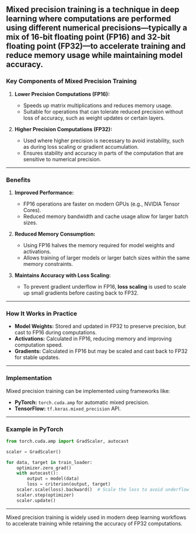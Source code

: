 ## Mixed precision training is a technique in deep learning where computations are performed using different numerical precisions—typically a mix of **16-bit floating point (FP16)** and **32-bit floating point (FP32)**—to accelerate training and reduce memory usage while maintaining model accuracy. 

### Key Components of Mixed Precision Training

1. **Lower Precision Computations (FP16):**
   - Speeds up matrix multiplications and reduces memory usage.
   - Suitable for operations that can tolerate reduced precision without loss of accuracy, such as weight updates or certain layers.

2. **Higher Precision Computations (FP32):**
   - Used where higher precision is necessary to avoid instability, such as during loss scaling or gradient accumulation.
   - Ensures stability and accuracy in parts of the computation that are sensitive to numerical precision.

---

### Benefits

1. **Improved Performance:**
   - FP16 operations are faster on modern GPUs (e.g., NVIDIA Tensor Cores).
   - Reduced memory bandwidth and cache usage allow for larger batch sizes.

2. **Reduced Memory Consumption:**
   - Using FP16 halves the memory required for model weights and activations.
   - Allows training of larger models or larger batch sizes within the same memory constraints.

3. **Maintains Accuracy with Loss Scaling:**
   - To prevent gradient underflow in FP16, **loss scaling** is used to scale up small gradients before casting back to FP32.

---

### How It Works in Practice

- **Model Weights:** Stored and updated in FP32 to preserve precision, but cast to FP16 during computations.
- **Activations:** Calculated in FP16, reducing memory and improving computation speed.
- **Gradients:** Calculated in FP16 but may be scaled and cast back to FP32 for stable updates.

---

### Implementation

Mixed precision training can be implemented using frameworks like:
- **PyTorch:** `torch.cuda.amp` for automatic mixed precision.
- **TensorFlow:** `tf.keras.mixed_precision` API.

---

### Example in PyTorch
```python
from torch.cuda.amp import GradScaler, autocast

scaler = GradScaler()

for data, target in train_loader:
    optimizer.zero_grad()
    with autocast():
        output = model(data)
        loss = criterion(output, target)
    scaler.scale(loss).backward()  # Scale the loss to avoid underflow
    scaler.step(optimizer)
    scaler.update()
```

---

Mixed precision training is widely used in modern deep learning workflows to accelerate training while retaining the accuracy of FP32 computations.
